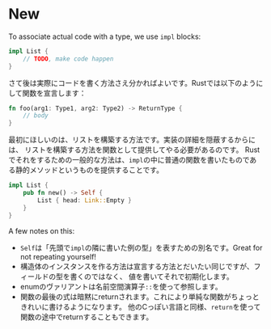 # New

To associate actual code with a type, we use `impl` blocks:

```rust
impl List {
    // TODO, make code happen
}
```

<!-- Now we just need to figure out how to actually write code. In Rust we declare -->
<!-- a function like so: -->
さて後は実際にコードを書く方法さえ分かればよいです。Rustでは以下のようにして関数を宣言します：

```rust
fn foo(arg1: Type1, arg2: Type2) -> ReturnType {
    // body
}
```

<!-- The first thing we want is a way to *construct* a list. Since we hide the -->
<!-- implementation details, we need to provide that as a function. The usual way -->
<!-- to do that in Rust is to provide a static method, which is just a -->
<!-- normal function inside an `impl`: -->
最初にほしいのは、リストを構築する方法です。実装の詳細を隠蔽するからには、
リストを構築する方法を関数として提供してやる必要があるのです。
Rustでそれをするための一般的な方法は、`impl`の中に普通の関数を書いたものである静的メソッドというものを提供することです。

```rust
impl List {
    pub fn new() -> Self {
        List { head: Link::Empty }
    }
}
```

A few notes on this:

<!-- * Self is an alias for "that type I wrote at top next to `impl`". Great for -->
<!--   not repeating yourself! -->
<!-- * We create an instance of a struct in much the same way we declare it, except -->
<!--   instead of providing the types of its fields, we initialize them with values. -->
<!-- * We refer to variants of an enum using `::`, which is the namespacing operator. -->
<!-- * The last expression of a function is implicitly returned. -->
<!--   This makes simple functions a little neater. You can still use `return` -->
<!--   to return early like other C-like languages. -->
* `Self`は「先頭で`impl`の隣に書いた例の型」を表すための別名です。Great for
  not repeating yourself!
* 構造体のインスタンスを作る方法は宣言する方法とだいたい同じですが、フィールドの型を書くのではなく、
  値を書いてそれで初期化します。
* enumのヴァリアントは名前空間演算子`::`を使って参照します。
* 関数の最後の式は暗黙にreturnされます。これにより単純な関数がちょっときれいに書けるようになります。
  他のCっぽい言語と同様、`return`を使って関数の途中でreturnすることもできます。























